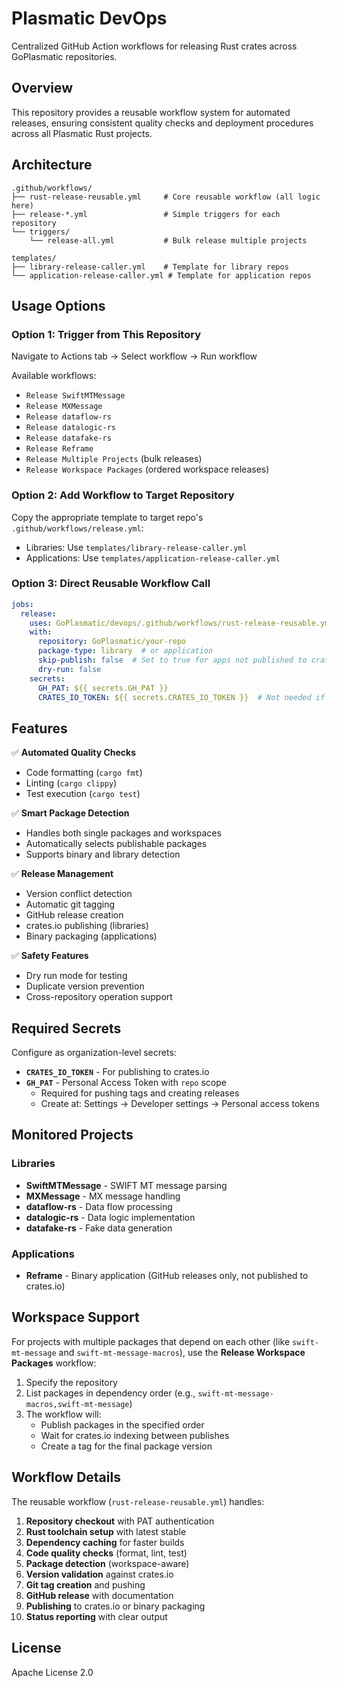 # Plasmatic DevOps

Centralized GitHub Action workflows for releasing Rust crates across GoPlasmatic repositories.

## Overview

This repository provides a reusable workflow system for automated releases, ensuring consistent quality checks and deployment procedures across all Plasmatic Rust projects.

## Architecture

```
.github/workflows/
├── rust-release-reusable.yml     # Core reusable workflow (all logic here)
├── release-*.yml                 # Simple triggers for each repository
└── triggers/
    └── release-all.yml           # Bulk release multiple projects

templates/
├── library-release-caller.yml    # Template for library repos
└── application-release-caller.yml # Template for application repos
```

## Usage Options

### Option 1: Trigger from This Repository
Navigate to Actions tab → Select workflow → Run workflow

Available workflows:
- `Release SwiftMTMessage`
- `Release MXMessage`
- `Release dataflow-rs`
- `Release datalogic-rs`
- `Release datafake-rs`
- `Release Reframe`
- `Release Multiple Projects` (bulk releases)
- `Release Workspace Packages` (ordered workspace releases)

### Option 2: Add Workflow to Target Repository
Copy the appropriate template to target repo's `.github/workflows/release.yml`:
- Libraries: Use `templates/library-release-caller.yml`
- Applications: Use `templates/application-release-caller.yml`

### Option 3: Direct Reusable Workflow Call
```yaml
jobs:
  release:
    uses: GoPlasmatic/devops/.github/workflows/rust-release-reusable.yml@main
    with:
      repository: GoPlasmatic/your-repo
      package-type: library  # or application
      skip-publish: false  # Set to true for apps not published to crates.io
      dry-run: false
    secrets:
      GH_PAT: ${{ secrets.GH_PAT }}
      CRATES_IO_TOKEN: ${{ secrets.CRATES_IO_TOKEN }}  # Not needed if skip-publish: true
```

## Features

✅ **Automated Quality Checks**
- Code formatting (`cargo fmt`)
- Linting (`cargo clippy`)
- Test execution (`cargo test`)

✅ **Smart Package Detection**
- Handles both single packages and workspaces
- Automatically selects publishable packages
- Supports binary and library detection

✅ **Release Management**
- Version conflict detection
- Automatic git tagging
- GitHub release creation
- crates.io publishing (libraries)
- Binary packaging (applications)

✅ **Safety Features**
- Dry run mode for testing
- Duplicate version prevention
- Cross-repository operation support

## Required Secrets

Configure as organization-level secrets:

- **`CRATES_IO_TOKEN`** - For publishing to crates.io
- **`GH_PAT`** - Personal Access Token with `repo` scope
  - Required for pushing tags and creating releases
  - Create at: Settings → Developer settings → Personal access tokens

## Monitored Projects

### Libraries
- **SwiftMTMessage** - SWIFT MT message parsing
- **MXMessage** - MX message handling
- **dataflow-rs** - Data flow processing
- **datalogic-rs** - Data logic implementation
- **datafake-rs** - Fake data generation

### Applications
- **Reframe** - Binary application (GitHub releases only, not published to crates.io)

## Workspace Support

For projects with multiple packages that depend on each other (like `swift-mt-message` and `swift-mt-message-macros`), use the **Release Workspace Packages** workflow:

1. Specify the repository
2. List packages in dependency order (e.g., `swift-mt-message-macros,swift-mt-message`)
3. The workflow will:
   - Publish packages in the specified order
   - Wait for crates.io indexing between publishes
   - Create a tag for the final package version

## Workflow Details

The reusable workflow (`rust-release-reusable.yml`) handles:

1. **Repository checkout** with PAT authentication
2. **Rust toolchain setup** with latest stable
3. **Dependency caching** for faster builds
4. **Code quality checks** (format, lint, test)
5. **Package detection** (workspace-aware)
6. **Version validation** against crates.io
7. **Git tag creation** and pushing
8. **GitHub release** with documentation
9. **Publishing** to crates.io or binary packaging
10. **Status reporting** with clear output

## License

Apache License 2.0